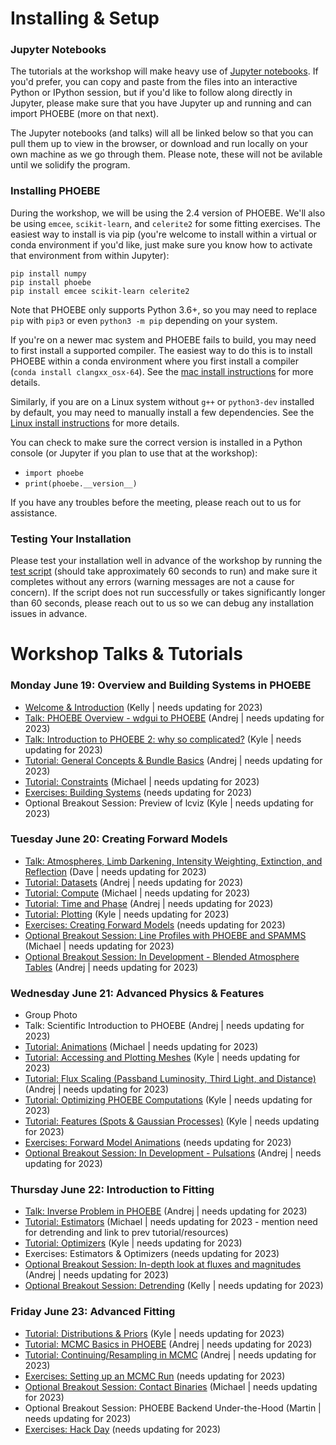 # Installing & Setup

### Jupyter Notebooks

The tutorials at the workshop will make heavy use of [Jupyter notebooks](https://jupyter.org/install).  If you'd prefer, you can copy and paste from the files into an interactive Python or IPython session, but if you'd like to follow along directly in Jupyter, please make sure that you have Jupyter up and running and can import PHOEBE (more on that next).

The Jupyter notebooks (and talks) will all be linked below so that you can pull them up to view in the browser, or download and run locally on your own machine as we go through them. Please note, these will not be avilable until we solidify the program.

### Installing PHOEBE

During the workshop, we will be using the 2.4 version of PHOEBE.  We'll also be using `emcee`, `scikit-learn`, and `celerite2` for some fitting exercises.  The easiest way to install is via pip (you're welcome to install within a virtual or conda environment if you'd like, just make sure you know how to activate that environment from within Jupyter):

```
pip install numpy
pip install phoebe
pip install emcee scikit-learn celerite2
```

Note that PHOEBE only supports Python 3.6+, so you may need to replace `pip` with `pip3` or even `python3 -m pip` depending on your system.

If you're on a newer mac system and PHOEBE fails to build, you may need to first install a supported compiler.  The easiest way to do this is to install PHOEBE within a conda environment where you first install a compiler (`conda install clangxx_osx-64`).  See the [mac install instructions](http://phoebe-project.org/install/latest/mac/auto) for more details.

Similarly, if you are on a Linux system without `g++` or `python3-dev` installed by default, you may need to manually install a few dependencies.  See the [Linux install instructions](http://phoebe-project.org/install/latest/linux/auto) for more details.

You can check to make sure the correct version is installed in a Python console (or Jupyter if you plan to use that at the workshop):

* `import phoebe`
* `print(phoebe.__version__)`

If you have any troubles before the meeting, please reach out to us for assistance.


### Testing Your Installation


Please test your installation well in advance of the workshop by running the [test script](https://raw.githubusercontent.com/phoebe-project/phoebe2-workshop/2022june/test_install.py) (should take approximately 60 seconds to run) and make sure it completes without any errors (warning messages are not a cause for concern).  If the script does not run successfully or takes significantly longer than 60 seconds, please reach out to us so we can debug any installation issues in advance.

# Workshop Talks & Tutorials

### Monday June 19: Overview and Building Systems in PHOEBE

* [Welcome & Introduction](https://docs.google.com/presentation/d/e/2PACX-1vS8VXgvYJV4cXrnwF8XMLbZoKJqiTRQJcFv_GXnJrLOcn6QyU7JHJJ7ZH5totNOQIPSu1yawF1kL1m1/pub?start=false&loop=false&delayms=3000) (Kelly | needs updating for 2023)
* [Talk: PHOEBE Overview - wdgui to PHOEBE](https://docs.google.com/presentation/d/e/2PACX-1vT1no8csPNugrLUarxISYj_jtFidp6vMzzNj3jUkqTsUTw9ozOQ1wqh79kSaL-xLXZcSWKQ8UyNI_RE/pub?start=false&loop=false&delayms=3000) (Andrej | needs updating for 2023)
* [Talk: Introduction to PHOEBE 2: why so complicated?](https://docs.google.com/presentation/d/e/2PACX-1vR_okhrCOKLqCW_d_cBiq5CwaIBWREYbIXPwB-AnndvYA8g9Xxs91rlZBjHLpEzzCp622i19hbsaxLh/pub?start=false&loop=false&delayms=3000) (Kyle | needs updating for 2023)
* [Tutorial: General Concepts & Bundle Basics](./Tutorial_01_bundle_basics.ipynb) (Andrej | needs updating for 2023)
* [Tutorial: Constraints](./Tutorial_02_constraints.ipynb) (Michael | needs updating for 2023)
* [Exercises: Building Systems](./Exercises_01_building_systems.ipynb) (needs updating for 2023)
* Optional Breakout Session: Preview of lcviz (Kyle | needs updating for 2023)


### Tuesday June 20: Creating Forward Models

* [Talk: Atmospheres, Limb Darkening, Intensity Weighting, Extinction, and Reflection](https://docs.google.com/presentation/d/e/2PACX-1vQ9ba54aHX5cwTNN2eJfRdG5nLXFqoOKLLUl9I0_sGwVYX2BEVLQDjQh1po8xti6bzbDAzD7sIT3ACH/pub?start=false&loop=false&delayms=3000) (Dave | needs updating for 2023)
* [Tutorial: Datasets](./Tutorial_03_datasets.ipynb) (Andrej | needs updating for 2023)
* [Tutorial: Compute](./Tutorial_04_compute.ipynb) (Michael | needs updating for 2023)
* [Tutorial: Time and Phase](./Tutorial_05_time_and_phase.ipynb) (Andrej | needs updating for 2023)
* [Tutorial: Plotting](./Tutorial_06_plotting.ipynb) (Kyle | needs updating for 2023)
* [Exercises: Creating Forward Models](./Exercises_02_forward_models.ipynb) (needs updating for 2023)
* [Optional Breakout Session: Line Profiles with PHOEBE and SPAMMS](https://docs.google.com/presentation/d/e/2PACX-1vTnWRdVfhC4bbrzGyP7kzhoMbZCOzyBbjJaRFJiMIUkpeSitL5Eqd_Dt1Ip3RZhPLhUvlKS1-iqnC0h/pub?start=false&loop=false&delayms=3000) (Michael | needs updating for 2023)
* [Optional Breakout Session: In Development - Blended Atmosphere Tables](https://docs.google.com/presentation/d/e/2PACX-1vSI-dNQSiGfNqttEuOzEd-iD2HIFfrvPVtFhk__I4YCwqOAo9cy047Tbkk74MkYgiRgO4iePvYf2Ss3/pub?start=false&loop=false&delayms=3000) (Andrej | needs updating for 2023)


### Wednesday June 21: Advanced Physics & Features

* Group Photo
* Talk: Scientific Introduction to PHOEBE (Andrej | needs updating for 2023)
* [Tutorial: Animations](./Tutorial_07_animations.ipynb) (Michael | needs updating for 2023)
* [Tutorial: Accessing and Plotting Meshes](./Tutorial_08_meshes.ipynb) (Kyle | needs updating for 2023)
* [Tutorial: Flux Scaling (Passband Luminosity, Third Light, and Distance)](./Tutorial_09_pblum_l3_distance.ipynb) (Andrej | needs updating for 2023)
* [Tutorial: Optimizing PHOEBE Computations](./Tutorial_11_optimizing_computations.ipynb) (Kyle | needs updating for 2023)
* [Tutorial: Features (Spots & Gaussian Processes)](./Tutorial_10_features.ipynb) (Kyle | needs updating for 2023)
* [Exercises: Forward Model Animations](./Exercises_03_animations.ipynb) (needs updating for 2023)
* [Optional Breakout Session: In Development - Pulsations](https://docs.google.com/presentation/d/e/2PACX-1vR54syXqzX9MiGxsHdus7A7xDjS3_4ka3TyQiXpoBzCduwAiEymK0zxn40zSrBaNDQ3SodwxlY3p6mm/pub?start=false&loop=false&delayms=3000) (Andrej | needs updating for 2023)


### Thursday June 22: Introduction to Fitting

* [Talk: Inverse Problem in PHOEBE](https://docs.google.com/presentation/d/e/2PACX-1vSZxGLuuJAf2_imhVVhGAW_xoeOgmEI-0YWbnfES2XaUz8YO1jGdHe8652c8flxiSGotJQQF1eGp16R/pub?start=false&loop=false&delayms=3000) (Andrej | needs updating for 2023)
* [Tutorial: Estimators](./Tutorial_15_estimators.ipynb) (Michael | needs updating for 2023 - mention need for detrending and link to prev tutorial/resources)
* [Tutorial: Optimizers](./Tutorial_17_optimizers.ipynb) (Kyle | needs updating for 2023)
* Exercises: Estimators & Optimizers (needs updating for 2023)
* [Optional Breakout Session: In-depth look at fluxes and magnitudes](./Tutorial_13_flux_calibration.ipynb) (Andrej | needs updating for 2023)
* [Optional Breakout Session: Detrending](./Tutorial_14_detrending.ipynb) (Kelly | needs updating for 2023)


### Friday June 23: Advanced Fitting

* [Tutorial: Distributions & Priors](./Tutorial_19_distributions.ipynb) (Kyle | needs updating for 2023)
* [Tutorial: MCMC Basics in PHOEBE](./Tutorial_20_mcmc.ipynb) (Andrej | needs updating for 2023)
* [Tutorial: Continuing/Resampling in MCMC](./Tutorial_21_mcmc_continued.ipynb) (Andrej | needs updating for 2023)
* [Exercises: Setting up an MCMC Run](./Exercises_08_mcmc.ipynb) (needs updating for 2023)
* [Optional Breakout Session: Contact Binaries](./Tutorial_12_semidetached_contact.ipynb) (Michael | needs updating for 2023)
* Optional Breakout Session: PHOEBE Backend Under-the-Hood (Martin | needs updating for 2023)
* [Exercises: Hack Day](./Exercises_04_hack_day.ipynb) (needs updating for 2023)
